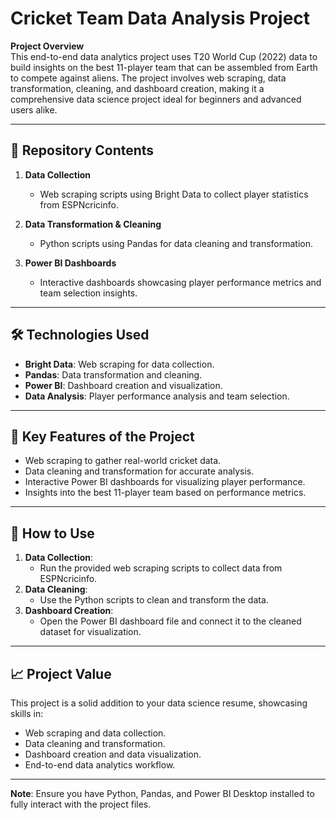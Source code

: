 # Cricket Team Data Analysis Project

**Project Overview**  
This end-to-end data analytics project uses T20 World Cup (2022) data to build insights on the best 11-player team that can be assembled from Earth to compete against aliens. The project involves web scraping, data transformation, cleaning, and dashboard creation, making it a comprehensive data science project ideal for beginners and advanced users alike.

---

## 📁 Repository Contents

1. **Data Collection**  
   - Web scraping scripts using Bright Data to collect player statistics from ESPNcricinfo.  

2. **Data Transformation & Cleaning**  
   - Python scripts using Pandas for data cleaning and transformation.  

3. **Power BI Dashboards**  
   - Interactive dashboards showcasing player performance metrics and team selection insights.  

---

## 🛠️ Technologies Used  
- **Bright Data**: Web scraping for data collection.  
- **Pandas**: Data transformation and cleaning.  
- **Power BI**: Dashboard creation and visualization.  
- **Data Analysis**: Player performance analysis and team selection.  

---

## 🔑 Key Features of the Project  
- Web scraping to gather real-world cricket data.  
- Data cleaning and transformation for accurate analysis.  
- Interactive Power BI dashboards for visualizing player performance.  
- Insights into the best 11-player team based on performance metrics.  

---

## 🚀 How to Use  
1. **Data Collection**:  
   - Run the provided web scraping scripts to collect data from ESPNcricinfo.  
2. **Data Cleaning**:  
   - Use the Python scripts to clean and transform the data.  
3. **Dashboard Creation**:  
   - Open the Power BI dashboard file and connect it to the cleaned dataset for visualization.  

---

## 📈 Project Value  
This project is a solid addition to your data science resume, showcasing skills in:  
- Web scraping and data collection.  
- Data cleaning and transformation.  
- Dashboard creation and data visualization.  
- End-to-end data analytics workflow.  

---

**Note**: Ensure you have Python, Pandas, and Power BI Desktop installed to fully interact with the project files.
